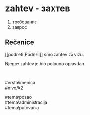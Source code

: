# zahtev - захтев

1. требование  
2. запрос  

## Rečenice

[[podneti|Podneli]] smo zahtev za vizu.  

Njegov zahtev je bio potpuno opravdan.

<br>

#vrsta/imenica  
#nivo/A2  

#tema/posao  
#tema/administracija  
#tema/putovanja  
